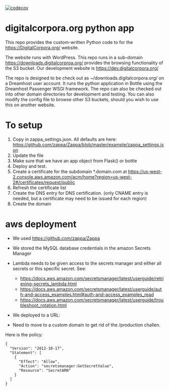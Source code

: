 [![codecov](https://codecov.io/gh/digitalcorpora/digitalcorpora_app/branch/bottle-main/graph/badge.svg?token=E6GE1KIGAT)](https://app.codecov.io/gh/digitalcorpora/digitalcorpora_app/tree/bottle-main)

# digitalcorpora.org python app
This repo provides the custom-written Python code to for the https://DigitalCorpora.org/ website.

The website runs with WordPress. This repo runs in a sub-domain https://downloads.digitalcorproa.org/ provides the browsing functionality of the S3 bucket.  Our development website is https://dev.digitalcorpora.org/

The repo is designed to be check out as ~/downloads.digitalcorpora.org/ on a Dreamhost user account. It runs the python application in Bottle using the Dreamhost Passenger WSGI framework. The repo can also be checked out into other domain directories for development and testing. You can also modify the config file to browse other S3 buckets, should you wish to use this on another website.

# To setup
1. Copy in zappa_settings.json.  All defaults are here: https://github.com/zappa/Zappa/blob/master/example/zappa_settings.json
2. Update the file
3. Make sure that we have an app object from Flask() or bottle
4. Deploy and test.
5. Create a certificate for the subdomain *.domain.com at https://us-west-2.console.aws.amazon.com/acm/home?region=us-west-2#/certificates/request/public
6. Refresh the certificate list
7. Create the DNS entry for DNS certification. (only CNAME entry is needed, but a certificate may need to be issued for each region)
8. Create the domain





# aws deployment
- We used https://github.com/zappa/Zappa
- We stored the MySQL database credentials in the amazon Secrets Manager
- Lambda needs to be given access to the secrets manager and either all secrets or this specific secret. See:
  - https://docs.aws.amazon.com/secretsmanager/latest/userguide/retrieving-secrets_lambda.html
  - https://docs.aws.amazon.com/secretsmanager/latest/userguide/auth-and-access_examples.html#auth-and-access_examples_read
  - https://docs.aws.amazon.com/secretsmanager/latest/userguide/troubleshoot_rotation.html

- We deployed to a URL:
- Need to move to a custom domain to get rid of the /production challen.


Here is the policy:
```
{
  "Version": "2012-10-17",
  "Statement": [
    {
      "Effect": "Allow",
      "Action": "secretsmanager:GetSecretValue",
      "Resource": "SecretARN"
    }
  ]
}
```
